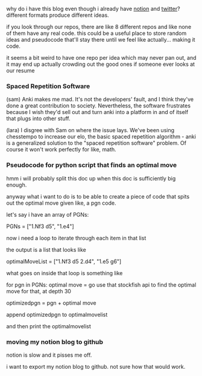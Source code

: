 why do i have this blog even though i already have [notion](ordoliberal.com) and [twitter](twitter.com/laraaaanguyen)? different formats produce different ideas.

if you look through our repos, there are like 8 different repos and like none of them have any real code. this could be a useful place to store random ideas and pseudocode that'll stay there until we feel like actually... making it code.

it seems a bit weird to have one repo per idea which may never pan out, and it may end up actually crowding out the good ones if someone ever looks at our resume

### Spaced Repetition Software

(sam) Anki makes me mad. It's not the developers' fault, and I think they've done a great contribution to society. Nevertheless, the software frustrates because I wish they'd sell out and turn anki into a platform in and of itself that plugs into other stuff.

(lara) I disgree with Sam on where the issue lays. We've been using chesstempo to increase our elo, the basic spaced repetition algorithm - anki is a generalized solution to the "spaced repetition software" problem. Of course it won't work perfectly for like, math.

### Pseudocode for python script that finds an optimal move

hmm i will probably split this doc up when this doc is sufficiently big enough.

anyway what i want to do is to be able to create a piece of code that spits out the optimal move given like, a pgn code.

let's say i have an array of PGNs:

PGNs = ["1.Nf3 d5", "1.e4"]

now i need a loop to iterate through each item in that list

the output is a list that looks like

optimalMoveList = ["1.Nf3 d5 2.d4", "1.e5 g6"]

what goes on inside that loop is something like

for pgn in PGNs:
  optimal move = go use that stockfish api to find the optimal move for that, at depth 30
  
  optimizedpgn = pgn + optimal move
  
  append optimizedpgn to optimalmovelist

and then print the optimalmovelist

### moving my notion blog to github

notion is slow and it pisses me off.

i want to export my notion blog to github. not sure how that would work.

